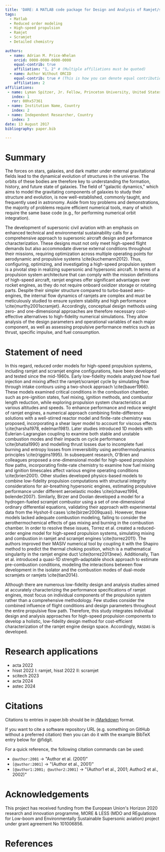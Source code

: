 ```yaml
---
title: 'DARE: A MATLAB code package for Design and Analysis of Ramjet/scramjet Engines'
tags:
  - Matlab
  - Reduced order modeling
  - High-speed propulsion
  - Ramjet
  - Scramjet
  - Detailed chemistry 
 
authors:
  - name: Adrian M. Price-Whelan
    orcid: 0000-0000-0000-0000
    equal-contrib: true
    affiliation: "1, 2" # (Multiple affiliations must be quoted)
  - name: Author Without ORCID
    equal-contrib: true # (This is how you can denote equal contributions between multiple authors)
    affiliation: 2
affiliations:
 - name: Lyman Spitzer, Jr. Fellow, Princeton University, United States
   index: 1
   ror: 00hx57361
 - name: Institution Name, Country
   index: 2
 - name: Independent Researcher, Country
   index: 3
date: 13 August 2017
bibliography: paper.bib

---
```


# Summary

The forces on stars, galaxies, and dark matter under external gravitational
fields lead to the dynamical evolution of structures in the universe. The orbits
of these bodies are therefore key to understanding the formation, history, and
future state of galaxies. The field of "galactic dynamics," which aims to model
the gravitating components of galaxies to study their structure and evolution,
is now well-established, commonly taught, and frequently used in astronomy.
Aside from toy problems and demonstrations, the majority of problems require
efficient numerical tools, many of which require the same base code (e.g., for
performing numerical orbit integration).

The development of supersonic civil aviation with an emphasis on enhanced technical and environmental sustainability calls for a comprehensive approach to supersonic aircraft design and performance characterization. These designs must not only meet high-speed flight demands but also accommodate diverse external conditions throughout their missions, requiring optimization across multiple operating points for aerodynamic and propulsive systems \cite{kuchemann2012}. Thus, configuring, optimizing, and investigating a high-speed propulsion system is a pivotal step in realizing supersonic and hypersonic aircraft. In terms of a propulsion system architecture that can comply with the mission definitions of high-speed aircraft, ramjet engines offer significant advantages over rocket engines, as they do not require onboard oxidizer storage or rotating parts. Despite their simpler structure compared to turbo-based aero-engines, the internal flow dynamics of ramjets are complex and must be meticulously studied to ensure system stability and high performance \cite{murthy2001scramjet}. Accordingly, conceptual design methods using zero- and one-dimensional approaches are therefore necessary cost-effective alternatives to high-fidelity numerical simulations. They allow analysis of the design parameters and operational variables of each major component, as well as assessing propulsive performance metrics such as thrust, specific impulse, and fuel consumption.

# Statement of need

In this regard, reduced order models for high-speed propulsion systems, including ramjet and scramjet engine configurations, have been developed and tested since the mid-1960s. Early low-fidelity models analyzed how fuel injection and mixing affect the ramjet/scramjet cycle by simulating flow through intake contours using a two-shock approach \cite{bauer1966}. These models examined critical conditions in the combustion chamber, such as pre-ignition states, fuel mixing, ignition methods, and combustor length reduction, while exploring propulsion system characteristics at various altitudes and speeds. To enhance performance and reduce weight of ramjet engines, a numerical approach combining finite-difference solutions with a well-stirred reactor model and finite-rate chemistry was proposed, incorporating a shear layer model to account for viscous effects \cite{harsha1978, edelman1981}. Later studies introduced 1D models with Eulerian-Lagrangian coupling to examine both stable and unstable combustion modes and their impacts on cycle performance \cite{bhatia1990} and modelling thrust losses due to incomplete fuel burning and entropy losses from irreversibility using aerothermodynamics principles \cite{riggins1995}. In subsequent research, O'Brien and colleagues proposed a one-dimensional model for high-speed propulsion flow paths, incorporating finite-rate chemistry to examine how fuel mixing and ignition timescales affect various engine operating conditions \cite{brien2001}. Other studies developed physics-based models to combine low-fidelity propulsion computations with structural integrity considerations for air-breathing hypersonic engines, estimating propulsive performance under different aeroelastic modes \cite{chavez1994, bolender2007}. Similarly, Birzer and Doolan developed a model for a hydrogen-fueled scramjet combustor using a set of one-dimensional ordinary differential equations, validating their approach with experimental data from the Hyshot-II cases \cite{birzer2009quasi}. However, these models lacked adequate combustion modeling, failing to consider the aerothermochemical effects of gas mixing and burning in the combustion chamber. In order to resolve these issues, Torrez et al. created a reduced-order engine model for high-speed propulsion systems, simulating mixing and combustion in ramjet and scramjet engines \cite{torrez2011}. The authors improved their MASIV numerical tool by coupling it with the Shapiro method to predict the thermal choking position, which is a mathematical singularity in the ramjet engine duct \cite{torrez2013new}. Additionally, Tian et al. introduced a quasi-1D strength-adaptable shock approach to estimate pre-combustion conditions, modeling the interactions between flow development in the isolator and the combustion modes of dual-mode scramjets or ramjets \cite{tian2014}. 

Although there are numerous low-fidelity design and analysis studies aimed at accurately characterizing the performance specifications of ramjet engines, most focus on individual components of the propulsion system rather than a comprehensive methodology. Few studies consider the combined influence of flight conditions and design parameters throughout the entire propulsive flow path. Therefore, this study integrates individual design and analysis approaches for high-speed propulsion components to develop a holistic, low-fidelity design method for cost-efficient characterization of the ramjet engine design space. Accordingly, `RASDAS` is developed.

# Research applications

- acta 2022
- hisst 2022 I: ramjet, hisst 2022 II: scramjet
- scitech 2023
- acta 2024
- astec 2024 

# Citations

Citations to entries in paper.bib should be in
[rMarkdown](http://rmarkdown.rstudio.com/authoring_bibliographies_and_citations.html)
format.

If you want to cite a software repository URL (e.g. something on GitHub without a preferred
citation) then you can do it with the example BibTeX entry below for @fidgit.

For a quick reference, the following citation commands can be used:
- `@author:2001`  ->  "Author et al. (2001)"
- `[@author:2001]` -> "(Author et al., 2001)"
- `[@author1:2001; @author2:2001]` -> "(Author1 et al., 2001; Author2 et al., 2002)"

# Acknowledgements

This project has received funding from the European Union's Horizon 2020 research and innovation programme, MORE \& LESS (MDO and REgulations for Low-boom and Environmentally Sustainable Supersonic aviation) project under grant agreement No 101006856. 

# References
